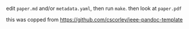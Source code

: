edit `paper.md` and/or `metadata.yaml`, then run `make`. then look at `paper.pdf`

this was copped from <https://github.com/cscorley/ieee-pandoc-template>
